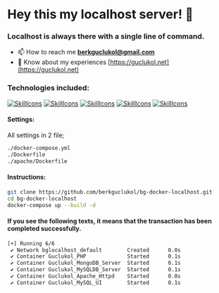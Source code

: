 # Hey this my localhost server! 👋
### Localhost is always there with a single line of command.

- 📫 How to reach me **berkguclukol@gmail.com**
- 📄 Know about my experiences [https://guclukol.net](https://guclukol.net)

### Technologies included:
[![SkillIcons](https://skillicons.dev/icons?i=docker)](https://www.docker.com)
[![SkillIcons](https://skillicons.dev/icons?i=php)](https://hub.docker.com/_/php)
[![SkillIcons](https://skillicons.dev/icons?i=mysql)](https://hub.docker.com/_/mysql)
[![SkillIcons](https://skillicons.dev/icons?i=mongo)](https://hub.docker.com/r/mongodb/mongodb-community-server)
[![SkillIcons](https://skillicons.dev/icons?i=youtube)](https://www.youtube.com/c/berkguclukol)

#### Settings:
All settings in 2 file;
```bash
./docker-compose.yml
./Dockerfile
./apache/Dockerfile
```
#### Instructions:
```bash
git clone https://github.com/berkguclukol/bg-docker-localhost.git
cd bg-docker-localhost
docker-compose up --build -d
```

#### If you see the following texts, it means that the transaction has been completed successfully.
```bash
[+] Running 6/6
 ✔ Network bglocalhost_default        Created      0.0s 
 ✔ Container Guclukol_PHP             Started      0.1s 
 ✔ Container Guclukol_MongoDB_Server  Started      0.1s 
 ✔ Container Guclukol_MySQLDB_Server  Started      0.1s 
 ✔ Container Guclukol_Apache_Httpd    Started      0.0s 
 ✔ Container Guclukol_MySQL_UI        Started      0.1s
```